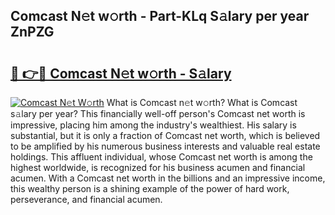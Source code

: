 ## Comcast N𝚎t w𝚘rth - Part-KLq S𝚊lary per year ZnPZG

# <h2><a href="http://gc37zw1.nevu.top/?p=Comcast">🔗 👉🔴 Comcast N𝚎t w𝚘rth - S𝚊lary</a></h2>

[![Comcast N𝚎t W𝚘rth](https://i.imgur.com/Oavwk0R.jpeg)](http://gc37zw1.nevu.top/?p=Comcast)
What is Comcast n𝚎t w𝚘rth? What is Comcast s𝚊lary per year?
This financially well-off person's Comcast net worth is impressive, placing him among the industry's wealthiest. His salary is substantial, but it is only a fraction of Comcast net worth, which is believed to be amplified by his numerous business interests and valuable real estate holdings. This affluent individual, whose Comcast net worth is among the highest worldwide, is recognized for his business acumen and financial acumen. With a Comcast net worth in the billions and an impressive income, this wealthy person is a shining example of the power of hard work, perseverance, and financial acumen.
